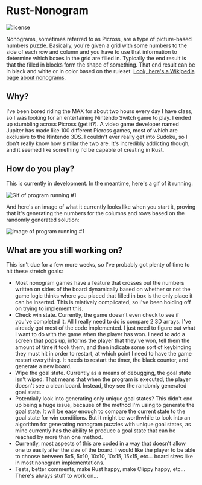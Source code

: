 # Rust-Nonogram
[![license](http://img.shields.io/badge/license-MIT-blue.svg)](https://github.com/Sundwalltanner/Rust-Nonogram/blob/master/LICENSE)

Nonograms, sometimes referred to as Picross, are a type of picture-based numbers puzzle. Basically, you're given a grid with some numbers to the side of each row and column and you have to use that information to determine which boxes in the grid are filled in. Typically the end result is that the filled in blocks form the shape of something. That end result can be in black and white or in color based on the ruleset. [Look, here's a Wikipedia page about nonograms](https://en.wikipedia.org/wiki/Nonogram).

## Why?
I've been bored riding the MAX for about two hours every day I have class, so I was looking for an entertaining Nintendo Switch game to play. I ended up stumbling across Picross (get it?). A video game developer named Jupiter has made like 100 different Picross games, most of which are exclusive to the Nintendo 3DS. I couldn't ever really get into Sudoku, so I don't really know how similar the two are. It's incredibly addicting though, and it seemed like something I'd be capable of creating in Rust.

## How do you play?
This is currently in development. In the meantime, here's a gif of it running:

![Gif of program running #1](https://i.imgur.com/MrIILoa.gif)

And here's an image of what it currently looks like when you start it, proving that it's generating the numbers for the columns and rows based on the randomly generated solution:

![Image of program running #1](https://i.imgur.com/DjNZi3A.png)

## What are you still working on?
This isn't due for a few more weeks, so I've probably got plenty of time to hit these stretch goals:

* Most nonogram games have a feature that crosses out the numbers written on sides of the board dynamically based on whether or not the game logic thinks where you placed that filled in box is the only place it can be inserted. This is relatively complicated, so I've been holding off on trying to implement this.
* Check win state. Currently, the game doesn't even check to see if you've completed it. All I really need to do is compare 2 3D arrays. I've already got most of the code implemented. I just need to figure out what I want to do with the game when the player has won. I need to add a screen that pops up, informs the player that they've won, tell them the amount of time it took them, and then indicate some sort of keybinding they must hit in order to restart, at which point I need to have the game restart everything. It needs to restart the timer, the black counter, and generate a new board.
* Wipe the goal state. Currently as a means of debugging, the goal state isn't wiped. That means that when the program is executed, the player doesn't see a clean board. Instead, they see the randomly generated goal state.
* Potentially look into generating only unique goal states? This didn't end up being a huge issue, because of the method I'm using to generate the goal state. It will be easy enough to compare the current state to the goal state for win conditions. But it might be worthwhile to look into an algorithm for generating nonogram puzzles with unique goal states, as mine currently has the ability to produce a goal state that can be reached by more than one method.
* Currently, most aspects of this are coded in a way that doesn't allow one to easily alter the size of the board. I would like the player to be able to choose between 5x5, 5x10, 10x10, 10x15, 15x15, etc... board sizes like in most nonogram implementations.
* Tests, better comments, make Rust happy, make Clippy happy, etc... There's always stuff to work on...
